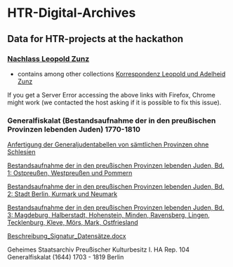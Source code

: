 # HTR-Digital-Archives
## Data for HTR-projects at the hackathon


### [Nachlass Leopold Zunz](http://www.jewish-archives.org/nav/classification/11171)
* contains among other collections [Korrespondenz Leopold und Adelheid Zunz](http://www.jewish-archives.org/nav/classification/112713)

If you get a Server Error accessing the above links with Firefox, Chrome might work (we contacted the host asking if it is possible to fix this issue).

### Generalfiskalat (Bestandsaufnahme der in den preußischen Provinzen lebenden Juden) 1770-1810
[Anfertigung der Generaljudentabellen von sämtlichen Provinzen ohne Schlesien](https://dfg-viewer.de/show?set[image]=1&set[debug]=0&set[mets]=https%3A%2F%2Farchivdatenbank.gsta.spk-berlin.de%2Fmidosasearch-gsta%2FMidosaSEARCH%2Fi_ha_rep_104%2Fmets%2FI.%2520HA%2520Rep.%2520104%252C%2520IV%2520A%2520Nr.%2520377%2Fxml_with_content.xml%2FGStA_i_ha_rep_104_3_1_2%2FGStA_i_ha_rep_104_I_HA_Rep_104_IV_A_Nr_377%2FI.%2520HA%2520Rep.%2520104%252C%2520IV%2520A%2520Nr.%2520377%250A%2520%2520%2520%2520%2520%2520%2520%2520%2520%2520%2520%2520%2520%2520%2520%2520%2520%2520%2520%2520%2520)

[Bestandsaufnahme der in den preußischen Provinzen lebenden Juden, Bd. 1: Ostpreußen, Westpreußen und Pommern](https://dfg-viewer.de/show?set[image]=1&set[debug]=0&set[mets]=https%3A%2F%2Farchivdatenbank.gsta.spk-berlin.de%2Fmidosasearch-gsta%2FMidosaSEARCH%2Fi_ha_rep_104%2Fmets%2FI.%2520HA%2520Rep.%2520104%252C%2520IV%2520C%2520Nr.%2520236a%2Fxml_with_content.xml%2FGStA_i_ha_rep_104_3_1_2%2FGStA_i_ha_rep_104_I_HA_Rep_104_IV_C_Nr_236a%2FI.%2520HA%2520Rep.%2520104%252C%2520IV%2520C%2520Nr.%2520236a%250A%2520%2520%2520%2520%2520%2520%2520%2520%2520%2520%2520%2520%2520%2520%2520%2520%2520%2520%2520%2520%2520)

[Bestandsaufnahme der in den preußischen Provinzen lebenden Juden, Bd. 2: Stadt Berlin, Kurmark und Neumark](https://dfg-viewer.de/show?set[image]=1&set[debug]=0&set[mets]=https%3A%2F%2Farchivdatenbank.gsta.spk-berlin.de%2Fmidosasearch-gsta%2FMidosaSEARCH%2Fi_ha_rep_104%2Fmets%2FI.%2520HA%2520Rep.%2520104%252C%2520IV%2520C%2520Nr.%2520236b%2Fxml_with_content.xml%2FGStA_i_ha_rep_104_3_1_2%2FGStA_i_ha_rep_104_I_HA_Rep_104_IV_C_Nr_236b%2FI.%2520HA%2520Rep.%2520104%252C%2520IV%2520C%2520Nr.%2520236b%250A%2520%2520%2520%2520%2520%2520%2520%2520%2520%2520%2520%2520%2520%2520%2520%2520%2520%2520%2520%2520%2520)

[Bestandsaufnahme der in den preußischen Provinzen lebenden Juden, Bd. 3: Magdeburg, Halberstadt, Hohenstein, Minden, Ravensberg, Lingen, Tecklenburg, Kleve, Mörs, Mark, Ostfriesland](https://dfg-viewer.de/show?set[image]=1&set[debug]=0&set[mets]=https%3A%2F%2Farchivdatenbank.gsta.spk-berlin.de%2Fmidosasearch-gsta%2FMidosaSEARCH%2Fi_ha_rep_104%2Fmets%2FI.%2520HA%2520Rep.%2520104%252C%2520IV%2520C%2520Nr.%2520236c%2Fxml_with_content.xml%2FGStA_i_ha_rep_104_3_1_2%2FGStA_i_ha_rep_104_I_HA_Rep_104_IV_C_Nr_236c%2FI.%2520HA%2520Rep.%2520104%252C%2520IV%2520C%2520Nr.%2520236c%250A%2520%2520%2520%2520%2520%2520%2520%2520%2520%2520%2520%2520%2520%2520%2520%2520%2520%2520%2520%2520%2520) 

[Beschreibung_Signatur_Datensätze.docx](https://github.com/mmz-potsdam/HTR-Digital-Archives/files/9547398/Beschreibung_Signatur_Datensatze.docx)

Geheimes Staatsarchiv Preußischer Kulturbesitz
I. HA Rep. 104
Generalfiskalat
(1644) 1703 - 1819
Berlin
